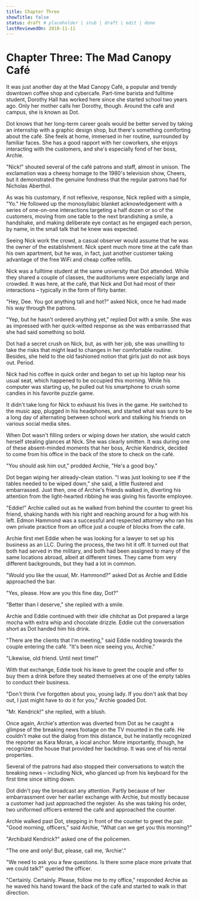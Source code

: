 ```yaml
---
title: Chapter Three
showTitle: false
status: draft # placeholder | stub | draft | edit | done
lastReviewedOn: 2018-11-11
---
```


# Chapter Three: The Mad Canopy Café

It was just another day at the Mad Canopy Café, a popular and trendy downtown coffee shop and cybercafe. Part-time barista and fulltime student, Dorothy Hall has worked here since she started school two years ago. Only her mother calls her Dorothy, though. Around the café and campus, she is known as Dot.

Dot knows that her long-term career goals would be better served by taking an internship with a graphic design shop, but there's something comforting about the café. She feels at home, immersed in her routine, surrounded by familiar faces. She has a good rapport with her coworkers, she enjoys interacting with the customers, and she's especially fond of her boss, Archie.

"Nick!" shouted several of the café patrons and staff, almost in unison. The exclamation was a cheesy homage to the 1980's television show, Cheers, but it demonstrated the genuine fondness that the regular patrons had for Nicholas Aberthol. 

As was his customary, if not reflexive, response, Nick replied with a simple, "Yo." He followed up the monosyllabic blanket acknowledgement with a series of one-on-one interactions targeting a half dozen or so of the customers, moving from one table to the next brandishing a smile, a handshake, and making deliberate eye contact as he engaged each person, by name, in the small talk that he knew was expected. 

Seeing Nick work the crowd, a casual observer would assume that he was the owner of the establishment. Nick spent much more time at the café than his own apartment, but he was, in fact, just another customer taking advantage of the free WiFi and cheap coffee refills. 

Nick was a fulltime student at the same university that Dot attended. While they shared a couple of classes, the auditoriums were especially large and crowded. It was here, at the café, that Nick and Dot had most of their interactions – typically in the form of flirty banter. 

"Hey, Dee. You got anything tall and hot?" asked Nick, once he had made his way through the patrons.

"Yep, but he hasn't ordered anything yet," replied Dot with a smile. She was as impressed with her quick-witted response as she was embarrassed that she had said something so bold.

Dot had a secret crush on Nick, but, as with her job, she was unwilling to take the risks that might lead to changes in her comfortable routine. Besides, she held to the old fashioned notion that girls just do not ask boys out. Period.

Nick had his coffee in quick order and began to set up his laptop near his usual seat, which happened to be occupied this morning. While his computer was starting up, he pulled out his smartphone to crush some candies in his favorite puzzle game. 

It didn't take long for Nick to exhaust his lives in the game. He switched to the music app, plugged in his headphones, and started what was sure to be a long day of alternating between school work and stalking his friends on various social media sites.

When Dot wasn't filling orders or wiping down her station, she would catch herself stealing glances at Nick. She was clearly smitten. It was during one of these absent-minded moments that her boss, Archie Kendrick, decided to come from his office in the back of the store to check on the café. 

"You should ask him out," prodded Archie, "He's a good boy."

Dot began wiping her already-clean station. "I was just looking to see if the tables needed to be wiped down," she said, a little flustered and embarrassed. Just then, one of Archie's friends walked in, diverting his attention from the light-hearted ribbing he was giving his favorite employee.

"Eddie!" Archie called out as he walked from behind the counter to greet his friend, shaking hands with his right and reaching around for a hug with his left. Edmon Hammond was a successful and respected attorney who ran his own private practice from an office just a couple of blocks from the café.

Archie first met Eddie when he was looking for a lawyer to set up his business as an LLC. During the process, the two hit it off. It turned out that both had served in the military, and both had been assigned to many of the same locations abroad, albeit at different times. They came from very different backgrounds, but they had a lot in common.

"Would you like the usual, Mr. Hammond?" asked Dot as Archie and Eddie approached the bar.

"Yes, please. How are you this fine day, Dot?"

"Better than I deserve," she replied with a smile.

Archie and Eddie continued with their idle chitchat as Dot prepared a large mocha with extra whip and chocolate drizzle. Eddie cut the conversation short as Dot handed him his drink. 

"There are the clients that I'm meeting," said Eddie nodding towards the couple entering the café. "It's been nice seeing you, Archie."

"Likewise, old friend. Until next time!"

With that exchange, Eddie took his leave to greet the couple and offer to buy them a drink before they seated themselves at one of the empty tables to conduct their business. 

"Don't think I've forgotten about you, young lady. If you don't ask that boy out, I just might have to do it for you," Archie goaded Dot.

"Mr. Kendrick!" she replied, with a blush.

Once again, Archie's attention was diverted from Dot as he caught a glimpse of the breaking news footage on the TV mounted in the café. He couldn't make out the dialog from this distance, but he instantly recognized the reporter as Kara Moran, a local anchor. More importantly, though, he recognized the house that provided her backdrop. It was one of his rental properties.

Several of the patrons had also stopped their conversations to watch the breaking news – including Nick, who glanced up from his keyboard for the first time since sitting down.

Dot didn't pay the broadcast any attention. Partly because of her embarrassment over her earlier exchange with Archie, but mostly because a customer had just approached the register. As she was taking his order, two uniformed officers entered the café and approached the counter.

Archie walked past Dot, stepping in front of the counter to greet the pair. "Good morning, officers," said Archie, "What can we get you this morning?"

"Archibald Kendrick?" asked one of the policemen.

"The one and only! But, please, call me, ‘Archie'."

"We need to ask you a few questions. Is there some place more private that we could talk?" queried the officer.

"Certainly. Certainly. Please, follow me to my office," responded Archie as he waved his hand toward the back of the café and started to walk in that direction.
